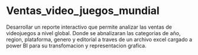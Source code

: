 # Ventas_video_juegos_mundial
Desarrollar un reporte interactivo que permite analizar las ventas de videojuegos a nivel global.
Donde se abnalizaran las categorias de año, region, plataforma, genero y editorial a traves de un archivo excel cargado a power BI para su transfomacion y representacion grafica.
